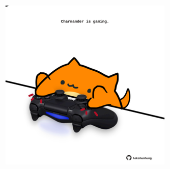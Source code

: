 <!-- built at 01/01/2024, 02:13:37 UTC -->
<p align="center">
  <img width="500" height="500" src="./ReadmeImage.svg">
</p>
